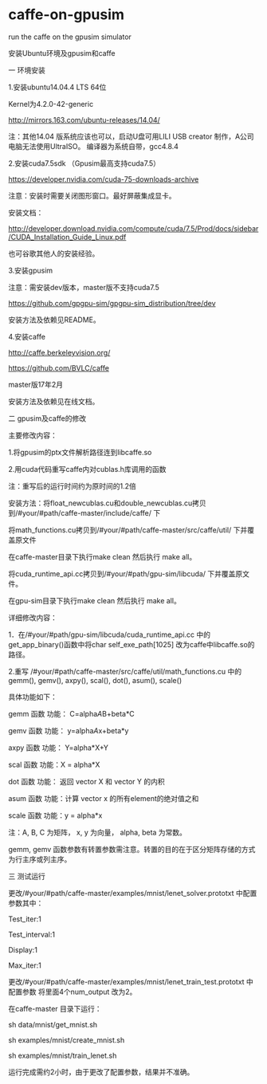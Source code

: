 # caffe-on-gpusim
run the caffe on the gpusim simulator


安装Ubuntu环境及gpusim和caffe

一  环境安装


1.安装ubuntu14.04.4 LTS 64位


Kernel为4.2.0-42-generic
	
	
http://mirrors.163.com/ubuntu-releases/14.04/


注：其他14.04 版系统应该也可以，启动U盘可用LILI USB creator 制作，A公司电脑无法使用UltraISO。
编译器为系统自带，gcc4.8.4


2.安装cuda7.5sdk   （Gpusim最高支持cuda7.5）


https://developer.nvidia.com/cuda-75-downloads-archive


注意：安装时需要关闭图形窗口。最好屏蔽集成显卡。


安装文档：


http://developer.download.nvidia.com/compute/cuda/7.5/Prod/docs/sidebar/CUDA_Installation_Guide_Linux.pdf


也可谷歌其他人的安装经验。


3.安装gpusim


注意：需安装dev版本，master版不支持cuda7.5


https://github.com/gpgpu-sim/gpgpu-sim_distribution/tree/dev


安装方法及依赖见README。


4.安装caffe


http://caffe.berkeleyvision.org/


https://github.com/BVLC/caffe 


master版17年2月


安装方法及依赖见在线文档。


二  gpusim及caffe的修改


主要修改内容：


1.将gpusim的ptx文件解析路径连到libcaffe.so                


2.用cuda代码重写caffe内对cublas.h库调用的函数                 


注：重写后的运行时间约为原时间的1.2倍


安装方法：将float_newcublas.cu和double_newcublas.cu拷贝到/#your/#path/caffe-master/include/caffe/  下
                      
将math_functions.cu拷贝到/#your/#path/caffe-master/src/caffe/util/   下并覆盖原文件


在caffe-master目录下执行make clean 然后执行 make all。
                      
		      
将cuda_runtime_api.cc拷贝到/#your/#path/gpu-sim/libcuda/   下并覆盖原文件。
                      
		      
在gpu-sim目录下执行make clean 然后执行 make all。


详细修改内容：


1．在/#your/#path/gpu-sim/libcuda/cuda_runtime_api.cc 中的get_app_binary()函数中将char self_exe_path[1025] 改为caffe中libcaffe.so的路径。


2.重写 /#your/#path/caffe-master/src/caffe/util/math_functions.cu
中的 gemm(), gemv(), axpy(), scal(), dot(), asum(), scale() 


具体功能如下：


gemm 函数
功能： C=alpha*A*B+beta*C 


gemv 函数
功能： y=alpha*A*x+beta*y 


axpy 函数
功能： Y=alpha*X+Y 


scal 函数
功能：X = alpha*X 


dot 函数
功能： 返回 vector X 和 vector Y 的内积


asum 函数
功能：计算 vector x 的所有element的绝对值之和


scale 函数
功能：y = alpha*x


注：A, B, C 为矩阵， x, y 为向量， alpha, beta 为常数。


gemm, gemv 函数参数有转置参数需注意。转置的目的在于区分矩阵存储的方式为行主序或列主序。



三 测试运行


更改/#your/#path/caffe-master/examples/mnist/lenet_solver.prototxt   中配置参数其中：


Test_iter:1


Test_interval:1


Display:1


Max_iter:1


更改/#your/#path/caffe-master/examples/mnist/lenet_train_test.prototxt   中配置参数
将里面4个num_output 改为2。


在caffe-master 目录下运行：


sh data/mnist/get_mnist.sh


sh examples/mnist/create_mnist.sh


sh examples/mnist/train_lenet.sh



运行完成需约2小时，由于更改了配置参数，结果并不准确。 
